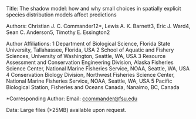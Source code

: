 Title:
The shadow model: how and why small choices in spatially explicit species distribution models affect predictions

Authors:
Christian J. C. Commander12*, Lewis A. K. Barnett3, Eric J. Ward4, Sean C. Anderson5, Timothy E. Essington2

Author Affiliations:
1 Department of Biological Science, Florida State University, Tallahassee, Florida, USA
2 School of Aquatic and Fishery Sciences, University of Washington, Seattle, WA, USA
3 Resource Assessment and Conservation Engineering Division, Alaska Fisheries Science Center, National Marine Fisheries Service, NOAA, Seattle, WA, USA
4 Conservation Biology Division, Northwest Fisheries Science Center, National Marine Fisheries Service, NOAA, Seattle, WA, USA
5 Pacific Biological Station, Fisheries and Oceans Canada, Nanaimo, BC, Canada

*Corresponding Author:
Email: ccommander@fsu.edu

Data:
Large files (>25MB) available upon request.
